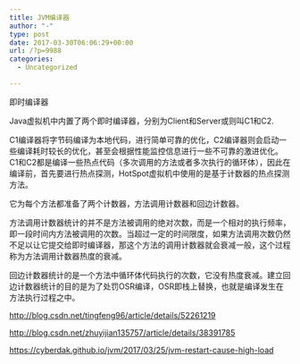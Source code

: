 ```yaml
---
title: JVM编译器
author: "-"
type: post
date: 2017-03-30T06:06:29+00:00
url: /?p=9988
categories:
  - Uncategorized

---
```

即时编译器

Java虚拟机中内置了两个即时编译器，分别为Client和Server或则叫C1和C2.
  
C1编译器将字节码编译为本地代码，进行简单可靠的优化，C2编译器则会启动一些编译耗时较长的优化，甚至会根据性能监控信息进行一些不可靠的激进优化。C1和C2都是编译一些热点代码（多次调用的方法或者多次执行的循环体），因此在编译前，首先要进行热点探测，HotSpot虚拟机中使用的是基于计数器的热点探测方法。
  
它为每个方法都准备了两个计数器，方法调用计数器和回边计数器。
  
方法调用计数器统计的并不是方法被调用的绝对次数，而是一个相对的执行频率，即一段时间内方法被调用的次数。当超过一定的时间限度，如果方法调用次数仍然不足以让它提交给即时编译器，那这个方法的调用计数器就会衰减一般，这个过程称为方法调用计数器热度的衰减。
  
回边计数器统计的是一个方法中循环体代码执行的次数，它没有热度衰减。建立回边计数器统计的目的是为了处罚OSR编译，OSR即栈上替换，也就是编译发生在方法执行过程之中。

http://blog.csdn.net/tingfeng96/article/details/52261219

http://blog.csdn.net/zhuyijian135757/article/details/38391785
  
https://cyberdak.github.io/jvm/2017/03/25/jvm-restart-cause-high-load